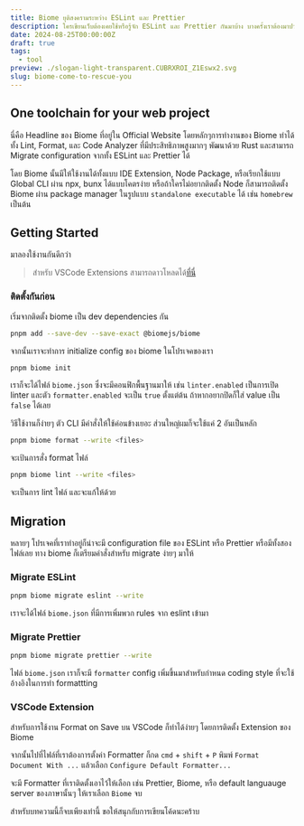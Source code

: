 ```yaml
---
title: Biome ยุติสงครามระหว่าง ESLint และ Prettier
description: ใครเขียนเว็บต้องเคยใช้หรือรู้จัก ESLint และ Prettier กันมาบ้าง บางครั้งเราต้องมาปวดหัวที่เจ้าสอง Tools นี้มันดันตีกัน วันนี้มารู้จัก Biome ที่จะเข้ามาแทนที่ได้แบบแนบสนิทกัน
date: 2024-08-25T00:00:00Z
draft: true
tags:
  - tool
preview: ./slogan-light-transparent.CUBRXROI_Z1Eswx2.svg
slug: biome-come-to-rescue-you
---
```


## One toolchain for your web project

นี่คือ Headline ของ Biome ที่อยู่ใน Official Website โดยหลักๆการทำงานของ Biome ทำได้ทั้ง Lint, Format, และ Code Analyzer ที่มีประสิทธิภาพสูงมากๆ พัฒนาด้วย Rust และสามารถ Migrate configuration จากทั้ง ESLint และ Prettier ได้

โดย Biome นั้นมีให้ใช้งานได้ทั้งแบบ IDE Extension, Node Package, หรือเรียกใช้แบบ Global CLI ผ่าน npx, bunx ได้แบบโคตรง่าย หรือถ้าใครไม่อยากติดตั้ง Node ก็สามารถติดตั้ง Biome ผ่าน package manager ในรูปแบบ `standalone executable` ได้ เช่น `homebrew` เป็นต้น

## Getting Started

มาลองใช้งานกันดีกว่า

> สำหรับ VSCode Extensions สามารถดาวโหลดได้[ที่นี่](https://marketplace.visualstudio.com/items?itemName=biomejs.biome)

### ติดตั้งกันก่อน

เริ่มจากติดตั้ง biome เป็น dev dependencies กัน

```sh
pnpm add --save-dev --save-exact @biomejs/biome
```

จากนั้นเราจะทำการ initialize config ของ biome ในโปรเจคของเรา

```sh
pnpm biome init
```

เราก็จะได้ไฟล์ `biome.json` ซึ่งจะมีคอนฟิกพื้นฐานมาให้ เช่น `linter.enabled` เป็นการเปิด linter และตัว `formatter.enabled` จะเป็น `true` ตั้งแต่ต้น ถ้าหากอยากปิดก็ใส่ value เป็น `false` ได้เลย

วิธีใช้งานก็ง่ายๆ ตัว CLI มีคำสั่งให้ใช้ค่อนข้างเยอะ ส่วนใหญ่ผมก็จะใช้แค่ 2 อันเป็นหลัก

```sh
pnpm biome format --write <files>
```

จะเป้นการสั่ง format ไฟล์

```sh
pnpm biome lint --write <files>
```

จะเป็นการ lint ไฟล์ และจะแก้ให้ด้วย

## Migration

หลายๆ โปรเจคที่เราทำอยู่ก็น่าจะมี configuration file ของ ESLint หรือ Prettier หรือมีทั้งสองไฟล์เลย ทาง biome ก็เตรียมคำสั่งสำหรับ migrate ง่ายๆ มาให้

### Migrate ESLint

```sh
pnpm biome migrate eslint --write
```

เราจะได้ไฟล์ `biome.json` ที่มีการเพิ่มพวก rules จาก eslint เข้ามา

### Migrate Prettier

```sh
pnpm biome migrate prettier --write
```

ไฟล์ `biome.json` เราก็จะมี `formatter` config เพิ่มขึ้นมาสำหรับกำหนด coding style ที่จะใช้อ้างอิงในการทำ formattting

### VSCode Extension

สำหรับการใช้งาน Format on Save บน VSCode ก็ทำได้ง่ายๆ โดยการติดตั้ง Extension ของ Biome

จากนั้นไปที่ไฟล์ที่เราต้องการตั้งค่า Formatter ก็กด `cmd` + `shift` + `P` พิมพ์ `Format Document With ...` แล้วเลือก `Configure Default Formatter...`

จะมี Formatter ที่เราติดตั้งเอาไว้ให้เลือก เช่น Prettier, Biome, หรือ default languauge server ของภาษานั้นๆ ให้เราเลือก `Biome` จบ

สำหรับบทความนี้ก็จบเพียงเท่านี้ ขอให้สนุกกับการเขียนโค้ดนะคร้าบ
